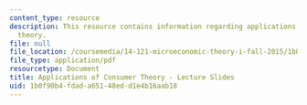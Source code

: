 ```yaml
---
content_type: resource
description: This resource contains information regarding applications of consumer
  theory.
file: null
file_location: /coursemedia/14-121-microeconomic-theory-i-fall-2015/1b0f90b4fdada65148edd1e4b16aab18_MIT14_121F15_3S.pdf
file_type: application/pdf
resourcetype: Document
title: Applications of Consumer Theory - Lecture Slides
uid: 1b0f90b4-fdad-a651-48ed-d1e4b16aab18
---
```

